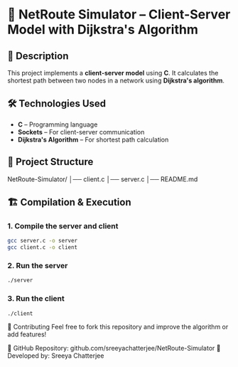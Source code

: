 # 🚀 NetRoute Simulator – Client-Server Model with Dijkstra's Algorithm

## 📌 Description
This project implements a **client-server model** using **C**. It calculates the shortest path between two nodes in a network using **Dijkstra's algorithm**.

## 🛠️ Technologies Used
- **C** – Programming language  
- **Sockets** – For client-server communication  
- **Dijkstra's Algorithm** – For shortest path calculation  

## 📂 Project Structure
NetRoute-Simulator/ │── client.c │── server.c │── README.md


## 🏗️ Compilation & Execution
### **1. Compile the server and client**

```bash
gcc server.c -o server
gcc client.c -o client

```
### **2. Run the server**
```bash
./server
```
### **3. Run the client**
```bash
./client

```
🤝 Contributing
Feel free to fork this repository and improve the algorithm or add features!

🔗 GitHub Repository: github.com/sreeyachatterjee/NetRoute-Simulator
🚀 Developed by: Sreeya Chatterjee
